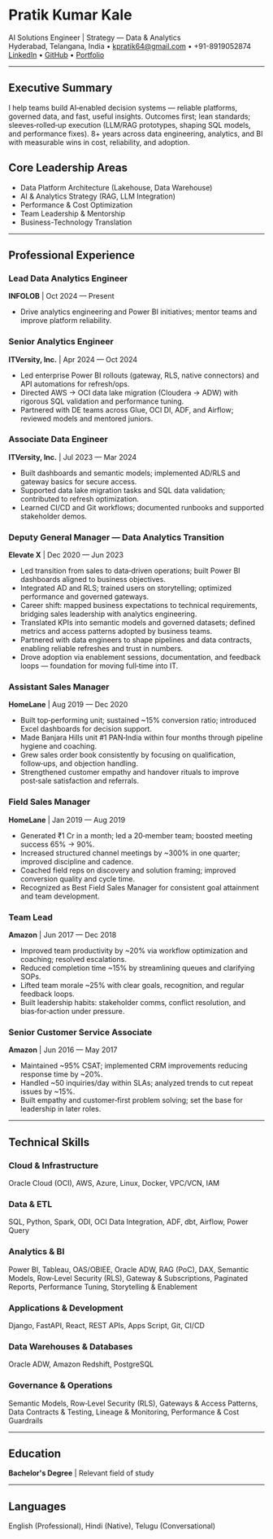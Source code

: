 ﻿# Pratik Kumar Kale

AI Solutions Engineer | Strategy — Data & Analytics  
Hyderabad, Telangana, India • kpratik64@gmail.com • +91-8919052874  
[LinkedIn](https://www.linkedin.com/in/pratik-kumar-kale/) • [GitHub](https://github.com/kalepratik) • [Portfolio](https://portfolio.kalepratik.in/)

---

## Executive Summary
I help teams build AI‑enabled decision systems — reliable platforms, governed data, and fast, useful insights. Outcomes first; lean standards; sleeves‑rolled‑up execution (LLM/RAG prototypes, shaping SQL models, and performance fixes). 8+ years across data engineering, analytics, and BI with measurable wins in cost, reliability, and adoption.

## Core Leadership Areas
- Data Platform Architecture (Lakehouse, Data Warehouse)
- AI & Analytics Strategy (RAG, LLM Integration)
- Performance & Cost Optimization
- Team Leadership & Mentorship
- Business-Technology Translation

---

## Professional Experience

### Lead Data Analytics Engineer
**INFOLOB** | Oct 2024 — Present
- Drive analytics engineering and Power BI initiatives; mentor teams and improve platform reliability.

### Senior Analytics Engineer
**ITVersity, Inc.** | Apr 2024 — Oct 2024
- Led enterprise Power BI rollouts (gateway, RLS, native connectors) and API automations for refresh/ops.
- Directed AWS → OCI data lake migration (Cloudera → ADW) with rigorous SQL validation and performance tuning.
- Partnered with DE teams across Glue, OCI DI, ADF, and Airflow; reviewed models and mentored juniors.

### Associate Data Engineer
**ITVersity, Inc.** | Jul 2023 — Mar 2024
- Built dashboards and semantic models; implemented AD/RLS and gateway basics for secure access.
- Supported data lake migration tasks and SQL data validation; contributed to refresh optimization.
- Learned CI/CD and Git workflows; documented runbooks and supported stakeholder demos.

### Deputy General Manager — Data Analytics Transition
**Elevate X** | Dec 2020 — Jun 2023
- Led transition from sales to data‑driven operations; built Power BI dashboards aligned to business objectives.
- Integrated AD and RLS; trained users on storytelling; optimized performance and governed gateways.
- Career shift: mapped business expectations to technical requirements, bridging sales leadership with analytics engineering.
- Translated KPIs into semantic models and governed datasets; defined metrics and access patterns adopted by business teams.
- Partnered with data engineers to shape pipelines and data contracts, enabling reliable refreshes and trust in numbers.
- Drove adoption via enablement sessions, documentation, and feedback loops — foundation for moving full‑time into IT.

### Assistant Sales Manager
**HomeLane** | Aug 2019 — Dec 2020
- Built top‑performing unit; sustained ~15% conversion ratio; introduced Excel dashboards for decision support.
- Made Banjara Hills unit #1 PAN‑India within four months through pipeline hygiene and coaching.
- Grew sales order book consistently by focusing on qualification, follow‑ups, and objection handling.
- Strengthened customer empathy and handover rituals to improve post‑sale satisfaction and referrals.

### Field Sales Manager
**HomeLane** | Jan 2019 — Aug 2019
- Generated ₹1 Cr in a month; led a 20‑member team; boosted meeting success 65% → 90%.
- Increased structured channel meetings by ~300% in one quarter; improved discipline and cadence.
- Coached field reps on discovery and solution framing; improved conversion quality and cycle time.
- Recognized as Best Field Sales Manager for consistent goal attainment and team development.

### Team Lead
**Amazon** | Jun 2017 — Dec 2018
- Improved team productivity by ~20% via workflow optimization and coaching; resolved escalations.
- Reduced completion time ~15% by streamlining queues and clarifying SOPs.
- Lifted team morale ~25% with clear goals, recognition, and regular feedback loops.
- Built leadership habits: stakeholder comms, conflict resolution, and bias‑for‑action under pressure.

### Senior Customer Service Associate
**Amazon** | Jun 2016 — May 2017
- Maintained ~95% CSAT; implemented CRM improvements reducing response time by ~20%.
- Handled ~50 inquiries/day within SLAs; analyzed trends to cut repeat issues by ~15%.
- Built empathy and customer‑first problem solving; set the base for leadership in later roles.

---

## Technical Skills

### Cloud & Infrastructure
Oracle Cloud (OCI), AWS, Azure, Linux, Docker, VPC/VCN, IAM

### Data & ETL
SQL, Python, Spark, ODI, OCI Data Integration, ADF, dbt, Airflow, Power Query

### Analytics & BI
Power BI, Tableau, OAS/OBIEE, Oracle ADW, RAG (PoC), DAX, Semantic Models, Row‑Level Security (RLS), Gateway & Subscriptions, Paginated Reports, Performance Tuning, Storytelling & Enablement

### Applications & Development
Django, FastAPI, React, REST APIs, Apps Script, Git, CI/CD

### Data Warehouses & Databases
Oracle ADW, Amazon Redshift, PostgreSQL

### Governance & Operations
Semantic Models, Row‑Level Security (RLS), Gateways & Access Patterns, Data Contracts & Testing, Lineage & Monitoring, Performance & Cost Guardrails

---

## Education
**Bachelor's Degree** | Relevant field of study

---

## Languages
English (Professional), Hindi (Native), Telugu (Conversational)
